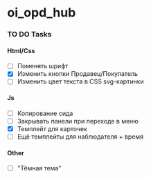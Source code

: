 # oi_opd_hub
### TO DO Tasks

#### Html/Css
- [ ] Поменять шрифт
- [X] Изменить кнопки Продавец/Покупатель
- [ ] Изменить цвет текста в CSS svg-картинки  

#### Js
- [ ] Копирование сида
- [ ] Закрывать панели при переходе в меню
- [X] Темплейт для карточек
- [ ] Ещё темплейты для наблюдателя + время  

#### Other
- [ ] "Тёмная тема"
